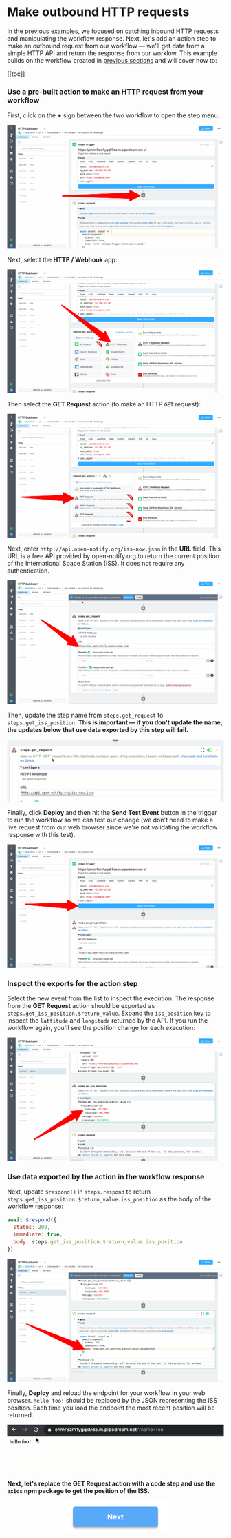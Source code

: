 # Make outbound HTTP requests

In the previous examples, we focused on catching inbound HTTP requests and manipulating the workflow response. Next, let's add an action step to make an outbound request from our workflow — we'll get data from a simple HTTP API and return the response from our worklow. This example builds on the workflow created in [previous sections](/quickstart/) and will cover how to:

[[toc]]

### Use a pre-built action to make an HTTP request from your workflow

First, click on the **+** sign between the two workflow to open the step menu.

![image-20210525171237467](./image-20210525171237467.png)

Next, select the **HTTP / Webhook** app:

![image-20210525171326688](./image-20210525171326688.png)

Then select the **GET Request** action (to make an HTTP `GET` request):

![image-20210525171411902](./image-20210525171411902.png)

Next, enter `http://api.open-notify.org/iss-now.json` in the **URL** field. This URL is a free API provided by open-notify.org  to return the current position of the International Space Station (ISS). It does not require any authentication.

![image-20210525171518303](./image-20210525171518303.png)

Then, update the step name from `steps.get_request` to `steps.get_iss_position`. **This is important — if you don't update the name, the updates below that use data exported by this step will fail.**

![get_iss_position](./get_iss_position.gif)

Finally, click **Deploy** and then hit the **Send Test Event** button in the trigger to run the workflow so we can test our change (we don't need to make a live request from our web browser since we're not validating the workflow response with this test).

![image-20210525171621793](./image-20210525171621793.png)

### Inspect the exports for the action step

Select the new event from the list to inspect the execution. The response from the **GET Request** action should be exported as `steps.get_iss_position.$return_value`. Expand the `iss_position` key to inspect the `lattitude` and `longitude` returned by the API. If you run the workflow again, you'll see the position change for each execution:

![image-20210525171711647](./image-20210525171711647.png)

### Use data exported by the action in the workflow response

Next, update `$respond()` in `steps.respond` to return `steps.get_iss_position.$return_value.iss_position` as the body of the workflow response:

```javascript
await $respond({
  status: 200,
  immediate: true,
  body: steps.get_iss_position.$return_value.iss_position
})
```

![image-20210525171805160](./image-20210525171805160.png)

Finally, **Deploy** and reload the endpoint for your workflow in your web browser. `hello foo!` should be replaced by the JSON representing the ISS position. Each time you load the endpoint the most recent position will be returned.

![get-iss-position](./get-iss-position.gif)

**Next, let's replace the GET Request action with a code step and use the `axios` npm package to get the position of the ISS.** 

<p style="text-align:center;">
<a href="/quickstart/using-npm-packages/"><img src="../next.png"></a>
</p>